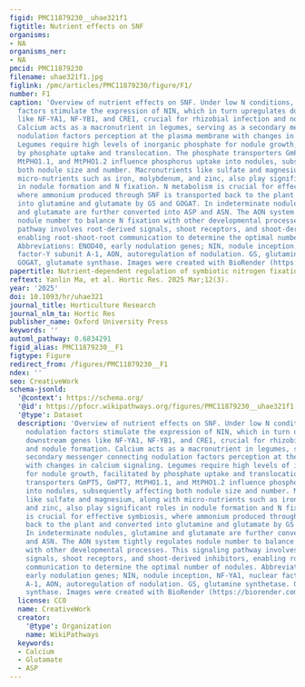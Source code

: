 ```yaml
---
figid: PMC11879230__uhae321f1
figtitle: Nutrient effects on SNF
organisms:
- NA
organisms_ner:
- NA
pmcid: PMC11879230
filename: uhae321f1.jpg
figlink: /pmc/articles/PMC11879230/figure/F1/
number: F1
caption: 'Overview of nutrient effects on SNF. Under low N conditions, rhizobium nodulation
  factors stimulate the expression of NIN, which in turn upregulates downstream genes
  like NF-YA1, NF-YB1, and CRE1, crucial for rhizobial infection and nodule formation.
  Calcium acts as a macronutrient in legumes, serving as a secondary messenger connecting
  nodulation factors perception at the plasma membrane with changes in calcium signaling.
  Legumes require high levels of inorganic phosphate for nodule growth, facilitated
  by phosphate uptake and translocation. The phosphate transporters GmPT5, GmPT7,
  MtPHO1.1, and MtPHO1.2 influence phosphorus uptake into nodules, subsequently affecting
  both nodule size and number. Macronutrients like sulfate and magnesium, along with
  micro-nutrients such as iron, molybdenum, and zinc, also play significant roles
  in nodule formation and N fixation. N metabolism is crucial for effective symbiosis,
  where ammonium produced through SNF is transported back to the plant and converted
  into glutamine and glutamate by GS and GOGAT. In indeterminate nodules, glutamine
  and glutamate are further converted into ASP and ASN. The AON system tightly regulates
  nodule number to balance N fixation with other developmental processes. This signaling
  pathway involves root-derived signals, shoot receptors, and shoot-derived inhibitors,
  enabling root-shoot-root communication to determine the optimal number of nodules.
  Abbreviations: ENOD40, early nodulation genes; NIN, nodule inception, NF-YA1, nuclear
  factor-Y subunit A-1, AON, autoregulation of nodulation. GS, glutamine synthetase.
  GOGAT, glutamate synthase. Images were created with BioRender (https://biorender.com)'
papertitle: Nutrient-dependent regulation of symbiotic nitrogen fixation in legumes
reftext: Yanlin Ma, et al. Hortic Res. 2025 Mar;12(3).
year: '2025'
doi: 10.1093/hr/uhae321
journal_title: Horticulture Research
journal_nlm_ta: Hortic Res
publisher_name: Oxford University Press
keywords: ''
automl_pathway: 0.6834291
figid_alias: PMC11879230__F1
figtype: Figure
redirect_from: /figures/PMC11879230__F1
ndex: ''
seo: CreativeWork
schema-jsonld:
  '@context': https://schema.org/
  '@id': https://pfocr.wikipathways.org/figures/PMC11879230__uhae321f1.html
  '@type': Dataset
  description: 'Overview of nutrient effects on SNF. Under low N conditions, rhizobium
    nodulation factors stimulate the expression of NIN, which in turn upregulates
    downstream genes like NF-YA1, NF-YB1, and CRE1, crucial for rhizobial infection
    and nodule formation. Calcium acts as a macronutrient in legumes, serving as a
    secondary messenger connecting nodulation factors perception at the plasma membrane
    with changes in calcium signaling. Legumes require high levels of inorganic phosphate
    for nodule growth, facilitated by phosphate uptake and translocation. The phosphate
    transporters GmPT5, GmPT7, MtPHO1.1, and MtPHO1.2 influence phosphorus uptake
    into nodules, subsequently affecting both nodule size and number. Macronutrients
    like sulfate and magnesium, along with micro-nutrients such as iron, molybdenum,
    and zinc, also play significant roles in nodule formation and N fixation. N metabolism
    is crucial for effective symbiosis, where ammonium produced through SNF is transported
    back to the plant and converted into glutamine and glutamate by GS and GOGAT.
    In indeterminate nodules, glutamine and glutamate are further converted into ASP
    and ASN. The AON system tightly regulates nodule number to balance N fixation
    with other developmental processes. This signaling pathway involves root-derived
    signals, shoot receptors, and shoot-derived inhibitors, enabling root-shoot-root
    communication to determine the optimal number of nodules. Abbreviations: ENOD40,
    early nodulation genes; NIN, nodule inception, NF-YA1, nuclear factor-Y subunit
    A-1, AON, autoregulation of nodulation. GS, glutamine synthetase. GOGAT, glutamate
    synthase. Images were created with BioRender (https://biorender.com)'
  license: CC0
  name: CreativeWork
  creator:
    '@type': Organization
    name: WikiPathways
  keywords:
  - Calcium
  - Glutamate
  - ASP
---
```

